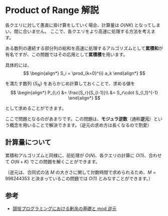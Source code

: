 
# Product of Range 解説

各クエリに対して愚直に掛け算をしていく場合、計算量は $O(NK)$ となってしまい、間に合いません。
ここで、各クエリをより高速に処理する方法を考えます。

ある数列の連続する部分列の総和を高速に処理するアルゴリズムとして**累積和**が有名ですが、この問題ではその応用として**累積積**を用います。

具体的には、
$$
\begin{align*}
    S_i = \prod_{k=0}^{i} a_k
\end{align*}
$$

を満たす数列 $\{S_N\}$ をあらかじめ計算しておくことで、求める値を
$$
\begin{align*}
    P_{l,r} &= \frac{S_r}{S_{l-1}}\\
            &= S_r\cdot S_{l_1}^{-1}
\end{align*}
$$

として求めることができます。

ここで問題となるのがあまりです。この問題は、**モジュラ逆数**（通称**逆元**）という概念を用いることで解決できます。（逆元の求め方は長くなるので割愛）

## 計算量について
累積和アルゴリズムと同様に、前処理が $O(N)$、各クエリの計算に $O(1)$、合わせて $O(N+K)$ でこの問題を解くことができます。

（逆元は、合同式の法 $M$ の大きさに関して対数時間で求められるため、$M=998244353$ と決まっているこの問題では $O(1)$ とみなすことができます。）


## 参考
- [競技プログラミングにおける剰余の基礎と mod 逆元](https://www.creativ.xyz/modulo-basic/)
